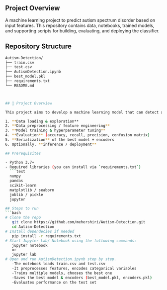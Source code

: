 ## Project Overview 
A machine learning project to predict autism spectrum disorder based on input features. This repository contains data, notebooks, trained models, and supporting scripts for building, evaluating, and deploying the classifier.

## Repository Structure
```bash
Autism-Detection/
├── train.csv
├── test.csv
├── AutismDetection.ipynb
├── best_model.pkl
├── requirements.txt
└── README.md



## 🧠 Project Overview

This project aims to develop a machine learning model that can detect autism (or likelihood thereof) given input variables (demographic, clinical, behavioral features). The pipeline involves:

1. **Data loading & exploration**  
2. **Data preprocessing / feature engineering**  
3. **Model training & hyperparameter tuning**  
4. **Evaluation** (accuracy, recall, precision, confusion matrix)  
5. **Serialization** of the best model + encoders  
6. Optionally, **inference / deployment**

## Prerequisites

- Python 3.7+  
- Required libraries (you can install via `requirements.txt`)  
  ```text
  numpy
  pandas
  scikit-learn
  matplotlib / seaborn
  joblib / pickle
  jupyter

## Steps to run
```bash
# Clone the repo
   git clone https://github.com/mehershiri/Autism-Detection.git
   cd Autism-Detection
# Install dependecies if needed
   pip install -r requirements.txt
# Start Jupyter Lab/ Notebook using the following commands: 
   jupyter notebook
   or
   jupyter lab
# Open and run AutismDetection.ipynb step by step.
   -The notebook loads train.csv and test.csv
   -It preprocesses features, encodes categorical variables
   -Trains multiple models, chooses the best one
   -Saves the best model & encoders (best_model.pkl, encoders.pkl)
   -Evaluates performance on the test set
